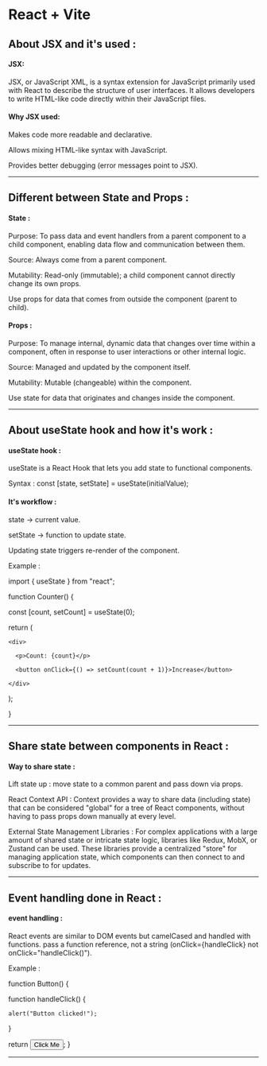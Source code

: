 # React + Vite

<h2>About JSX and it's used :</h2>
<h4>JSX:</h4>
<p>
JSX, or JavaScript XML, is a syntax extension for JavaScript primarily used with React to describe the structure of user interfaces. It allows developers to write HTML-like code directly within their JavaScript files. 
</p>
<h4>Why JSX used:</h4>
<p>
Makes code more readable and declarative.

Allows mixing HTML-like syntax with JavaScript.

Provides better debugging (error messages point to JSX).
</p>
<hr>

<h2>Different between State and Props : </h2>
<h4>State :</h4>
<p>
Purpose: To pass data and event handlers from a parent component to a child component, enabling data flow and communication between them. 

Source: Always come from a parent component. 

Mutability: Read-only (immutable); a child component cannot directly change its own props. 

Use props for data that comes from outside the component (parent to child). 
</p>



<h4>Props : </h4>
<p>

Purpose: To manage internal, dynamic data that changes over time within a component, often in response to user interactions or other internal logic.

Source: Managed and updated by the component itself.

Mutability: Mutable (changeable) within the component.

Use state for data that originates and changes inside the component. 
</p>
<hr>



<h2>About useState hook and how it's work : </h2>
<h4>useState hook : </h4>
<p>
useState is a React Hook that lets you add state to functional components.

Syntax :
const [state, setState] = useState(initialValue);
</p>

<h4>It's workflow : </h4>
<p>
state → current value.

setState → function to update state.

Updating state triggers re-render of the component.

Example :

import { useState } from "react";

function Counter() {

  const [count, setCount] = useState(0);

  return (

    <div>

      <p>Count: {count}</p>

      <button onClick={() => setCount(count + 1)}>Increase</button>

    </div>

  );

}

</p>
<hr>



<h2>Share state between components in React : </h2>
<h4>Way to share state : </h4>
<p>
Lift state up : move state to a common parent and pass down via props.

React Context API : Context provides a way to share data (including state) that can be considered "global" for a tree of React components, without having to pass props down manually at every level. 

External State Management Libraries : For complex applications with a large amount of shared state or intricate state logic, libraries like Redux, MobX, or Zustand can be used. These libraries provide a centralized "store" for managing application state, which components can then connect to and subscribe to for updates. 
</p>
<hr>



<h2>Event handling done in React : </h2>
<h4>event handling : </h4>
<p>
React events are similar to DOM events but camelCased and handled with functions.
pass a function reference, not a string (onClick={handleClick} not onClick="handleClick()").

Example : 

function Button() {

  function handleClick() {

    alert("Button clicked!");

  }

  return <button onClick={handleClick}>Click Me</button>;
}

</p>
<hr>